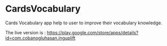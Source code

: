# CardsVocabulary

Cards Vocabulary app help to user to improve their vocabulary knowledge.

The live version is : https://play.google.com/store/apps/details?id=com.cobanogluhasan.inguplift
